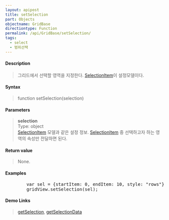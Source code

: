 ```yaml
---
layout: apipost
title: setSelection
part: Objects
objectname: GridBase
directiontype: Function
permalink: /api/GridBase/setSelection/
tags:
  - select
  - 범위선택
---
```



#### Description

> 그리드에서 선택할 영역을 지정한다. [SelectionItem](/api/types/SelectionItem/)이 설정모델이다.


#### Syntax

> function setSelection(selection)

#### Parameters

> **selection**  
> Type: object  
> [SelectionItem](/api/types/SelectionItem/) 모델과 같은 설정 정보. [SelectionItem](/api/types/SelectionItem/) 중 선택하고자 하는 영역의 속성만 전달하면 된다.  

#### Return value

> None.

#### Examples 

<pre class="prettyprint">
        var sel = {startItem: 0, endItem: 10, style: "rows"};
        gridView.setSelection(sel);
</pre>

#### Demo Links
> [getSelection](/api/GridBase/getSelection), [getSelectionData](/api/GridBase/getSelectionData)